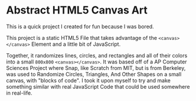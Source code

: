 # Abstract HTML5 Canvas Art
This is a quick project I created for fun because I was bored.


This project is a static HTML5 File that takes advantage of the `<canvas></canvas>` Element and a little bit of JavaScript.


Together, it randomizes lines, circles, and rectangles and all of their colors into a small `800x800` `<canvas></canvas>`. It was based off of a AP Computer Sciences Project where Snap, like Scratch from MIT, but is from Berkeley, was used to Randomize Circles, Triangles, And Other Shapes on a small canvas, with "blocks of code". I took it upon myself to try and make something similar with real JavaScript Code that could be used somewhere in real-life.